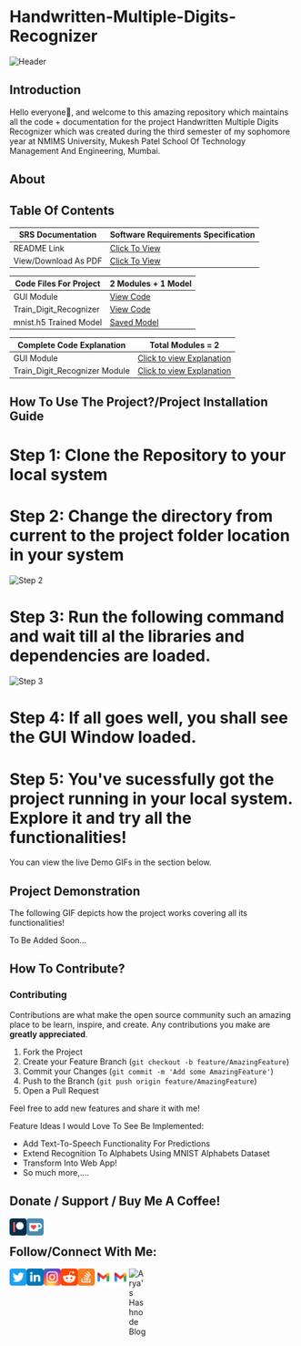 # Handwritten-Multiple-Digits-Recognizer
![Header](https://github.com/aryashah2k/Handwritten-Multiple-Digits-Recognizer/blob/main/assets/Header%20Snip.jpg)

## Introduction
Hello everyone👋, and welcome to this amazing repository which maintains all the code + documentation for the project Handwritten Multiple Digits Recognizer which was created during the third semester of my sophomore year at NMIMS University, Mukesh Patel School Of Technology Management And Engineering, Mumbai.

## About

## Table Of Contents

|SRS Documentation| Software Requirements Specification|
|---|---|
|README Link|<a href="https://github.com/aryashah2k/Handwritten-Multiple-Digits-Recognizer/blob/main/Software%20Requirements%20Specification(SRS)/README.md">Click To View</a>|
|View/Download As PDF|<a href="https://github.com/aryashah2k/Handwritten-Multiple-Digits-Recognizer/blob/main/Software%20Requirements%20Specification(SRS)/Handwritten%20Multiple%20Digits%20Recognizer-%20Project%20SRS.pdf">Click To View</a>|

|Code Files For Project| 2 Modules + 1 Model|
|---|---|
|GUI Module|<a href="https://github.com/aryashah2k/Handwritten-Multiple-Digits-Recognizer/blob/main/GUI.py">View Code</a>|
|Train_Digit_Recognizer|<a href="https://github.com/aryashah2k/Handwritten-Multiple-Digits-Recognizer/blob/main/train_digit_recognizer.py">View Code</a>|
|mnist.h5 Trained Model|<a href="https://github.com/aryashah2k/Handwritten-Multiple-Digits-Recognizer/blob/main/mnist.h5">Saved Model</a>|

|Complete Code Explanation|Total Modules = 2|
|---|---|
|GUI Module|<a href="https://github.com/aryashah2k/Handwritten-Multiple-Digits-Recognizer/blob/main/Documentation/Explanation%20-%20GUI%20Module.md">Click to view Explanation</a>|
|Train_Digit_Recognizer Module|<a href="https://github.com/aryashah2k/Handwritten-Multiple-Digits-Recognizer/blob/main/Documentation/Explanation%20-%20Train_Digit_Recognizer%20Module.md">Click to view Explanation</a>|





## How To Use The Project?/Project Installation Guide

# Step 1: Clone the Repository to your local system

# Step 2: Change the directory from current to the project folder location in your system

![Step 2]()

# Step 3: Run the following command and wait till al the libraries and dependencies are loaded.

![Step 3]()

# Step 4: If all goes well, you shall see the GUI Window loaded.

# Step 5: You've sucessfully got the project running in your local system. Explore it and try all the functionalities!

You can view the live Demo GIFs in the section below.

## Project Demonstration

The following GIF depicts how the project works covering all its functionalities!

To Be Added Soon...

<!-- CONTRIBUTING -->
## How To Contribute?
### Contributing

Contributions are what make the open source community such an amazing place to be learn, inspire, and create. Any contributions you make are **greatly appreciated**.

1. Fork the Project
2. Create your Feature Branch (`git checkout -b feature/AmazingFeature`)
3. Commit your Changes (`git commit -m 'Add some AmazingFeature'`)
4. Push to the Branch (`git push origin feature/AmazingFeature`)
5. Open a Pull Request

Feel free to add new features and share it with me!

Feature Ideas I would Love To See Be Implemented:

- Add Text-To-Speech Functionality For Predictions
- Extend Recognition To Alphabets Using MNIST Alphabets Dataset
- Transform Into Web App!
- So much more,....

## Donate / Support / Buy Me A Coffee!

<a href="https://www.patreon.com/bePatron?u=45451225">
<img align="left" alt="Arya Shah | Patreon" width="30px" src="https://github.com/edent/SuperTinyIcons/blob/master/images/svg/patreon.svg" />
</a>	

<a href="https://ko-fi.com/aryashah">
<img align="left" alt="Arya Shah | Ko-Fi" width="30px" src="https://github.com/edent/SuperTinyIcons/blob/master/images/svg/ko-fi.svg" />
</a>
<br>
	
## Follow/Connect With Me:
	
<a href="https://twitter.com/aryashah2k">
  <img align="left" alt="Arya Shah | Twitter" width="30px" src="https://github.com/edent/SuperTinyIcons/blob/master/images/svg/twitter.svg" />
</a>
<a href="https://www.linkedin.com/in/arya--shah/">
  <img align="left" alt="Arya's LinkedIn" width="30px" src="https://github.com/edent/SuperTinyIcons/blob/master/images/svg/linkedin.svg" />
</a>
<a href="https://www.instagram.com/arya_shah_00/">
  <img align="left" alt="Arya's Instagram" width="30px" src="https://github.com/edent/SuperTinyIcons/blob/master/images/svg/instagram.svg" />
</a>
<a href="https://www.reddit.com/user/aryashah2k/">
  <img align="left" alt="Arya's Reddit" width="30px" src="https://github.com/edent/SuperTinyIcons/blob/master/images/svg/reddit.svg" />
</a>
<a href="https://stackoverflow.com/users/13949231/aryashah2k">
  <img align="left" alt="Arya's Stackoverlfow" width="30px" src="https://github.com/edent/SuperTinyIcons/blob/master/images/svg/stackoverflow.svg" />
</a>
<a href="mailto:aryashah2k@gmail.com">
  <img align="left" alt="Arya's Person Email" width="30px" src="https://github.com/edent/SuperTinyIcons/blob/master/images/svg/gmail.svg" />
</a>
<a href="mailto:arya.shah82@nmims.edu.in">
  <img align="left" alt="Arya's Institute Email" width="30px" src="https://github.com/edent/SuperTinyIcons/blob/master/images/svg/gmail.svg" />
</a>
<a href="https://aryashah.hashnode.dev">
  <img align="left" alt="Arya's Hashnode Blog" width="30px" src="https://github.com/aryashah2k/aryashah2k/blob/main/assets/hashnode.svg" />
</a>